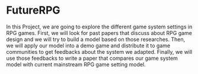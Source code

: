# FutureRPG
In this Project, we are going to explore the different game system settings in RPG games. First, we will look for past papers that discuss about RPG game design and we will try to build a model based on those researches. Then, we will apply our model into a demo game and distribute it to game communities to get feedbacks about the system we adapted. Finally, we will use those feedbacks to write a paper that compares our game system model with current mainstream RPG game setting model.

